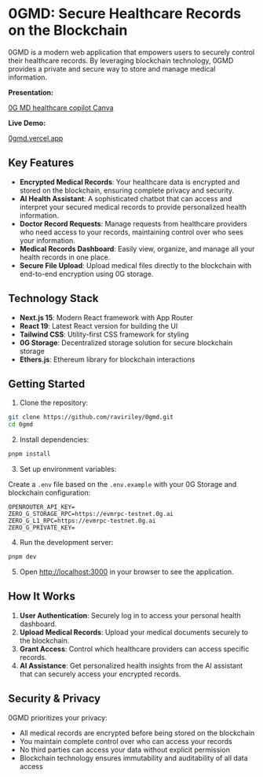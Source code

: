 # 0GMD: Secure Healthcare Records on the Blockchain

0GMD is a modern web application that empowers users to securely control their healthcare records. By leveraging blockchain technology, 0GMD provides a private and secure way to store and manage medical information.

**Presentation:**

[0G MD healthcare copilot Canva](https://www.canva.com/design/DAGkbQ_5_JY/LV-zoQVCYfwQjJnS3kwwfA/view?utm_content=DAGkbQ_5_JY&utm_campaign=designshare&utm_medium=link2&utm_source=uniquelinks&utlId=hbf8e6346c5)

**Live Demo:**

[0gmd.vercel.app](https://0gmd.vercel.app/)

## Key Features

- **Encrypted Medical Records**: Your healthcare data is encrypted and stored on the blockchain, ensuring complete privacy and security.
- **AI Health Assistant**: A sophisticated chatbot that can access and interpret your secured medical records to provide personalized health information.
- **Doctor Record Requests**: Manage requests from healthcare providers who need access to your records, maintaining control over who sees your information.
- **Medical Records Dashboard**: Easily view, organize, and manage all your health records in one place.
- **Secure File Upload**: Upload medical files directly to the blockchain with end-to-end encryption using 0G storage.

## Technology Stack

- **Next.js 15**: Modern React framework with App Router
- **React 19**: Latest React version for building the UI
- **Tailwind CSS**: Utility-first CSS framework for styling
- **0G Storage**: Decentralized storage solution for secure blockchain storage
- **Ethers.js**: Ethereum library for blockchain interactions

## Getting Started

1. Clone the repository:

```bash
git clone https://github.com/raviriley/0gmd.git
cd 0gmd
```

2. Install dependencies:

```bash
pnpm install
```

3. Set up environment variables:

Create a `.env` file based on the `.env.example` with your 0G Storage and blockchain configuration:

```
OPENROUTER_API_KEY=
ZERO_G_STORAGE_RPC=https://evmrpc-testnet.0g.ai
ZERO_G_L1_RPC=https://evmrpc-testnet.0g.ai
ZERO_G_PRIVATE_KEY=
```

4. Run the development server:

```bash
pnpm dev
```

5. Open [http://localhost:3000](http://localhost:3000) in your browser to see the application.

## How It Works

1. **User Authentication**: Securely log in to access your personal health dashboard.
2. **Upload Medical Records**: Upload your medical documents securely to the blockchain.
3. **Grant Access**: Control which healthcare providers can access specific records.
4. **AI Assistance**: Get personalized health insights from the AI assistant that can securely access your encrypted records.

## Security & Privacy

0GMD prioritizes your privacy:

- All medical records are encrypted before being stored on the blockchain
- You maintain complete control over who can access your records
- No third parties can access your data without explicit permission
- Blockchain technology ensures immutability and auditability of all data access
